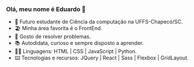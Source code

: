 ### Olá, meu nome é Eduardo 👋

- 📖 Futuro estudante de Ciência da computação na UFFS-Chapecó/SC.
- 🏖️ Minha área favorita é o FrontEnd.
- 🚩 Gosto de resolver problemas. 
- 📚 Autodidata, curioso e sempre disposto a aprender.
- 👨‍💻 Linguagens: HTML | CSS | JavaScript | Python.
- ⌨️ Tecnologias e recursos: JQuery | React | Sass | Flexbox | GridLayout.
